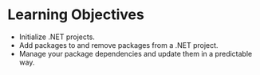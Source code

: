 # Learning Objectives
* Initialize .NET projects.
* Add packages to and remove packages from a .NET project.
* Manage your package dependencies and update them in a predictable way.
